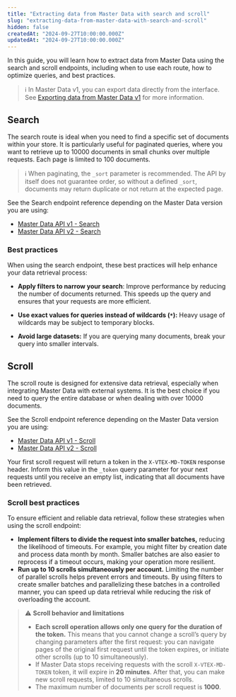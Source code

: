 ```yaml
---
title: "Extracting data from Master Data with search and scroll"
slug: "extracting-data-from-master-data-with-search-and-scroll"
hidden: false
createdAt: "2024-09-27T10:00:00.000Z"
updatedAt: "2024-09-27T10:00:00.000Z"
---
```


In this guide, you will learn how to extract data from Master Data using the search and scroll endpoints, including when to use each route, how to optimize queries, and best practices.

>ℹ In Master Data v1, you can export data directly from the interface. See [Exporting data from Master Data v1](https://help.vtex.com/en/tutorial/exporting-data--tutorials_1125) for more information.

## Search

The search route is ideal when you need to find a specific set of documents within your store. It is particularly useful for paginated queries, where you want to retrieve up to 10000 documents in small chunks over multiple requests. Each page is limited to 100 documents.

>ℹ When paginating, the `_sort` parameter is recommended. The API by itself does not guarantee order, so without a defined `_sort`, documents may return duplicate or not return at the expected page.

See the Search endpoint reference depending on the Master Data version you are using:

* [Master Data API v1 - Search](https://developers.vtex.com/docs/api-reference/masterdata-api#get-/api/dataentities/-acronym-/search)  
* [Master Data API v2 - Search](https://developers.vtex.com/docs/api-reference/master-data-api-v2#get-/api/dataentities/-dataEntityName-/search)

### Best practices

When using the search endpoint, these best practices will help enhance your data retrieval process:

* **Apply filters to narrow your search**: Improve performance by reducing the number of documents returned. This speeds up the query and ensures that your requests are more efficient.

* **Use exact values for queries instead of wildcards (`*`):** Heavy usage of wildcards may be subject to temporary blocks.

* **Avoid large datasets:** If you are querying many documents, break your query into smaller intervals.

## Scroll

The scroll route is designed for extensive data retrieval, especially when integrating Master Data with external systems. It is the best choice if you need to query the entire database or when dealing with over 10000 documents.

See the Scroll endpoint reference depending on the Master Data version you are using:

* [Master Data API v1 - Scroll](https://developers.vtex.com/docs/api-reference/masterdata-api#get-/api/dataentities/-acronym-/scroll)  
* [Master Data API v2 - Scroll](https://developers.vtex.com/docs/api-reference/master-data-api-v2#get-/api/dataentities/-dataEntityName-/scroll)

Your first scroll request will return a token in the `X-VTEX-MD-TOKEN` response header. Inform this value in the `_token` query parameter for your next requests until you receive an empty list, indicating that all documents have been retrieved.

### Scroll best practices

To ensure efficient and reliable data retrieval, follow these strategies when using the scroll endpoint:

* **Implement filters to divide the request into smaller batches,** reducing the likelihood of timeouts. For example, you might filter by creation date and process data month by month. Smaller batches are also easier to reprocess if a timeout occurs, making your operation more resilient.  
* **Run up to 10 scrolls simultaneously per account.** Limiting the number of parallel scrolls helps prevent errors and timeouts. By using filters to create smaller batches and parallelizing these batches in a controlled manner, you can speed up data retrieval while reducing the risk of overloading the account.

>⚠️ **Scroll behavior and limitations**
>
> * **Each scroll operation allows only one query for the duration of the token.** This means that you cannot change a scroll’s query by changing parameters after the first request: you can navigate pages of the original first request until the token expires, or initiate other scrolls (up to 10 simultaneously).
> * If Master Data stops receiving requests with the scroll `X-VTEX-MD-TOKEN` token, it will expire in **20 minutes**. After that, you can make new scroll requests, limited to 10 simultaneous scrolls.
> * The maximum number of documents per scroll request is **1000**.
